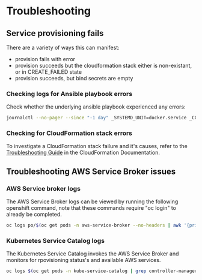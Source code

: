 # Troubleshooting

## Service provisioning fails
There are a variety of ways this can manifest:
* provision fails with error
* provision succeeds but the cloudformation stack either is non-existant, or in CREATE_FAILED state
* provision succeeds, but bind secrets are empty

### Checking logs for Ansible playbook errors
Check whether the underlying ansible playbook experienced any errors:
```bash
journalctl --no-pager --since "-1 day" _SYSTEMD_UNIT=docker.service _COMM=dockerd-current | grep FAILED
```

### Checking for CloudFormation stack errors
To investigate a CloudFormation stack failure and it's causes, refer to the [Troubleshooting Guide](http://docs.aws.amazon.com/AWSCloudFormation/latest/UserGuide/troubleshooting.html) in the CloudFormation Documentation.

## Troubleshooting AWS Service Broker issues

### AWS Service broker logs
The AWS Service Broker logs can be viewed by running the following openshift command, note that these commands require "oc login" to already be completed.

```bash
oc logs po/$(oc get pods -n aws-service-broker --no-headers | awk '{print $1}') -c aws-asb -n aws-service-broker | less
```

### Kubernetes Service Catalog logs
The Kubernetes Service Catalog invokes the AWS Service Broker and monitors for rpovisioning status's and available AWS services.

```bash
oc logs $(oc get pods -n kube-service-catalog | grep controller-manager | awk '{print $1}') -n kube-service-catalog | less
```
